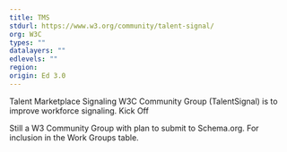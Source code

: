 ```yaml
---
title: TMS
stdurl: https://www.w3.org/community/talent-signal/
org: W3C
types: ""
datalayers: ""
edlevels: ""
region:
origin: Ed 3.0
---
```

Talent Marketplace Signaling W3C Community Group (TalentSignal) is to improve workforce signaling. Kick Off

Still a W3 Community Group with plan to submit to Schema.org. For inclusion in the Work Groups table.
